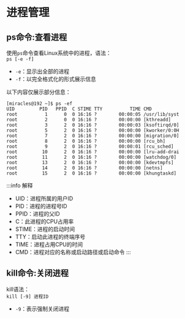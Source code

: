 # 进程管理
## ps命令:查看进程
使用`ps`命令查看Linux系统中的进程，语法：  
`ps [-e -f]`
- `-e`：显示出全部的进程
- `-f`：以完全格式化的形式展示信息

以下内容仅展示部分信息：
```
[miracles@192 ~]$ ps -ef
UID         PID   PPID  C STIME TTY          TIME CMD
root          1      0  0 16:16 ?        00:00:05 /usr/lib/syst
root          2      0  0 16:16 ?        00:00:00 [kthreadd]
root          3      2  0 16:16 ?        00:00:03 [ksoftirqd/0]
root          5      2  0 16:16 ?        00:00:00 [kworker/0:0H
root          7      2  0 16:16 ?        00:00:00 [migration/0]
root          8      2  0 16:16 ?        00:00:00 [rcu_bh]
root          9      2  0 16:16 ?        00:00:01 [rcu_sched]
root         10      2  0 16:16 ?        00:00:00 [lru-add-drai
root         11      2  0 16:16 ?        00:00:00 [watchdog/0]
root         13      2  0 16:16 ?        00:00:00 [kdevtmpfs]
root         14      2  0 16:16 ?        00:00:00 [netns]
root         15      2  0 16:16 ?        00:00:00 [khungtaskd]
```
:::info 解释
- UID：进程所属的用户ID
- PID：进程的进程号ID
- PPID：进程的父ID
- C：此进程的CPU占用率
- STIME：进程的启动时间
- TTY：启动此进程的终端序号
- TIME：进程占用CPU的时间
- CMD：进程对应的名称或启动路径或启动命令
:::
## kill命令:关闭进程
kill语法：  
`kill [-9] 进程ID`
- `-9`：表示强制关闭进程